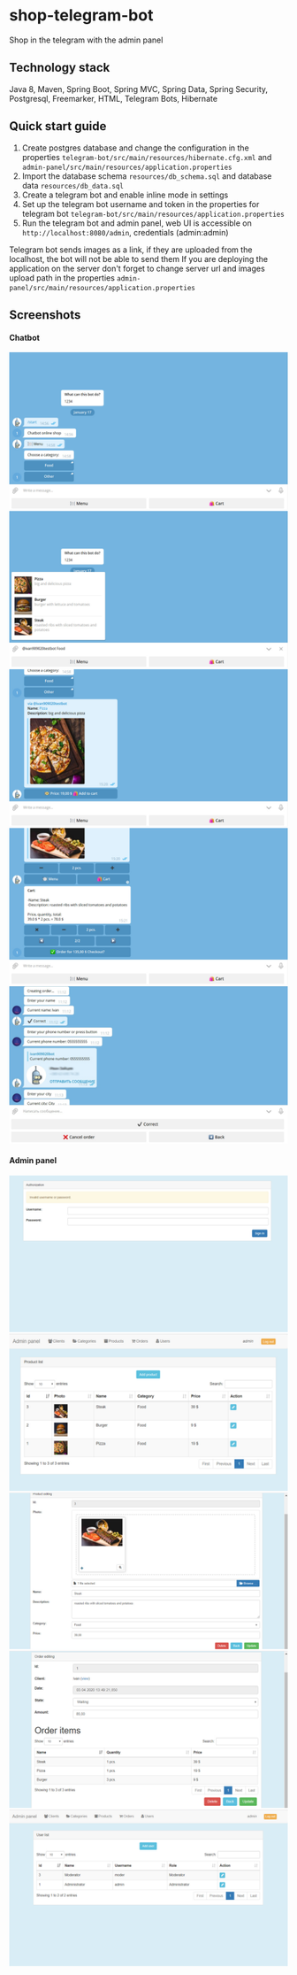 # shop-telegram-bot
Shop in the telegram with the admin panel

## Technology stack
Java 8, Maven, Spring Boot, Spring MVC, Spring Data, Spring Security, Postgresql, Freemarker, HTML, Telegram Bots, Hibernate

## Quick start guide
1. Create postgres database and change the configuration in the properties `telegram-bot/src/main/resources/hibernate.cfg.xml` and `admin-panel/src/main/resources/application.properties`
2. Import the database schema `resources/db_schema.sql` and database data `resources/db_data.sql`
3. Create a telegram bot and enable inline mode in settings
4. Set up the telegram bot username and token in the properties for telegram bot `telegram-bot/src/main/resources/application.properties`
5. Run the telegram bot and admin panel, web UI is accessible on `http://localhost:8080/admin`, credentials (admin:admin)

Telegram bot sends images as a link, if they are uploaded from the localhost, the bot will not be able to send them
If you are deploying the application on the server don't forget to change server url and images upload path in the properties `admin-panel/src/main/resources/application.properties`

## Screenshots
#### Chatbot
![](resources/images/1.jpg)
![](resources/images/2.jpg)
![](resources/images/3.jpg)
![](resources/images/4.jpg)
![](resources/images/5.jpg)
#### Admin panel
![](resources/images/6.jpg)
![](resources/images/7.jpg)
![](resources/images/8.jpg)
![](resources/images/9.jpg)
![](resources/images/10.jpg)
